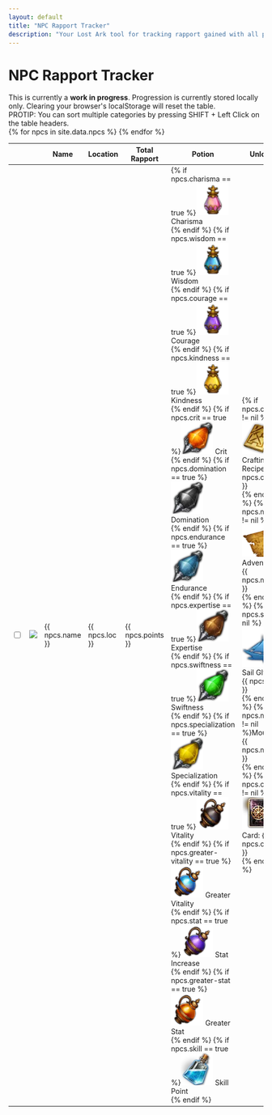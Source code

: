 ```yaml
---
layout: default
title: "NPC Rapport Tracker"
description: "Your Lost Ark tool for tracking rapport gained with all possible NPCs. Find their location and sort by the fastest or longest ones to farm."
---
```


<h1>NPC Rapport Tracker</h1>

<div class="progressbar-container">
  <div class="progressbar-bar"></div>
  <div class="progressbar-label"></div>
</div>
<div class = "ready"></div>

<div class="alert alert-danger" role="alert">
  This is currently a <strong>work in progress</strong>. Progression is currently stored locally only. Clearing your browser's localStorage will reset the table.
</div>

<div class="alert alert-info" role="alert">
  PROTIP: You can sort multiple categories by pressing SHIFT + Left Click on the table headers.
</div>

<table id="sortTable" class="display dt-responsive">
  <thead>
    <tr>
      <th class="no-sort"></th>
      <th class="npc-icon-column no-sort"></th>
      <th style="width: 150px;">Name</th>
      <th>Location</th>
      <th>Total Rapport</th>
      <th>Potion</th>
      <th>Unlock</th>
      <th>Collection</th>
      <th>Hire</th>
    </tr>
  </thead>
  <tbody>
    {% for npcs in site.data.npcs %}
      <tr>
        <td>
          <input type="checkbox" id="{{ npcs.id }}" class="box">
        </td>
        <td>
            <img class="npc-icon" src="/assets/img/npc/{{ npcs.icon }}" />
        </td>
        <td> 
          {{ npcs.name }}
        </td>        
        <td>
          {{ npcs.loc }}
        </td>
        <td>
          {{ npcs.points }}
        </td>
        <td>
          {% if npcs.charisma == true %}<img class="lost-icon" src="/assets/img/icon/Charisma.png" /> Charisma<br />{% endif %}
          {% if npcs.wisdom == true %}<img class="lost-icon" src="/assets/img/icon/Wisdom.png" /> Wisdom<br />{% endif %}
          {% if npcs.courage == true %}<img class="lost-icon" src="/assets/img/icon/Courage.png" /> Courage<br />{% endif %}
          {% if npcs.kindness == true %}<img class="lost-icon" src="/assets/img/icon/Kindness.png" /> Kindness<br />{% endif %}
          {% if npcs.crit == true %}<img class="lost-icon" src="/assets/img/icon/Crit.png" /> Crit<br />{% endif %}
          {% if npcs.domination == true %}<img class="lost-icon" src="/assets/img/icon/Domination.png" /> Domination<br />{% endif %}
          {% if npcs.endurance == true %}<img class="lost-icon" src="/assets/img/icon/Endurance.png" /> Endurance<br />{% endif %}
          {% if npcs.expertise == true %}<img class="lost-icon" src="/assets/img/icon/Expertise.png" /> Expertise<br />{% endif %}
          {% if npcs.swiftness == true %}<img class="lost-icon" src="/assets/img/icon/Swiftness.png" /> Swiftness<br />{% endif %}
          {% if npcs.specialization == true %}<img class="lost-icon" src="/assets/img/icon/Specialization Increase.png" /> Specialization<br />{% endif %}
          {% if npcs.vitality == true %}<img class="lost-icon" src="/assets/img/icon/Vitality Increase.png" /> Vitality<br />{% endif %}
          {% if npcs.greater-vitality == true %}<img class="lost-icon" src="/assets/img/icon/Greater Vitality.png" /> Greater Vitality<br />{% endif %}
          {% if npcs.stat == true %}<img class="lost-icon" src="/assets/img/icon/Stat Increase.png" /> Stat Increase<br />{% endif %}
          {% if npcs.greater-stat == true %}<img class="lost-icon" src="/assets/img/icon/Greater Stat Increase.png" /> Greater Stat<br />{% endif %}
          {% if npcs.skill == true %}<img class="lost-icon" src="/assets/img/icon/Skill Point.png" /> Skill Point<br />{% endif %}
        </td>
        <td>
          {% if npcs.craft != nil %}<img class="lost-icon" src="/assets/img/icon/crafting.png" /> Crafting Recipe: {{ npcs.craft }}<br />{% endif %}
          {% if npcs.map != nil %}<img class="lost-icon" src="/assets/img/icon/map.png" /> Adventure: {{ npcs.map }}<br />{% endif %}
          {% if npcs.sail != nil %}<img class="lost-icon" src="/assets/img/icon/icon_ship_1.png" /> Sail Glyph: {{ npcs.sail }}<br />{% endif %}
          {% if npcs.mount != nil %}Mount: {{ npcs.mount }}<br/>{% endif %}
          {% if npcs.card != nil %}<img class="lost-icon" src="/assets/img/icon/card.png" /> Card: {{ npcs.card }}<br/>{% endif %}
        </td>
        <td>
          {% if npcs.giant != nil %} <img class="lost-icon" src="/assets/img/icon/giant-heart.png" /> {{ npcs.giant }} Giant Heart<br/>{% endif %}
          {% if npcs.masterpiece != nil %} <img class="lost-icon" src="/assets/img/icon/masterpiece.png" />Masterpiece {{ npcs.masterpiece }}<br/>{% endif %}
          {% if npcs.omnium != nil %} <img class="lost-icon" src="/assets/img/icon/omnium.png" /> Omnium Star {{ npcs.omnium }}<br/>{% endif %}
          {% if npcs.island != nil %}<img class="lost-icon" src="/assets/img/icon/island.png" /> {{ npcs.island }}<br/>{% endif %}
        </td>
        <td>
          {% if npcs.crew != nil %}<img class="lost-icon" src="/assets/img/icon/crew.png" /> Crew: {{ npcs.crew }}<br/>{% endif %}
          {% if npcs.sailor != nil %}<img class="lost-icon" src="/assets/img/icon/sailor.png" /> Sailor: {{ npcs.sailor }}<br/>{% endif %}
        </td>
      </tr>
    {% endfor %}
  </tbody>
</table>
